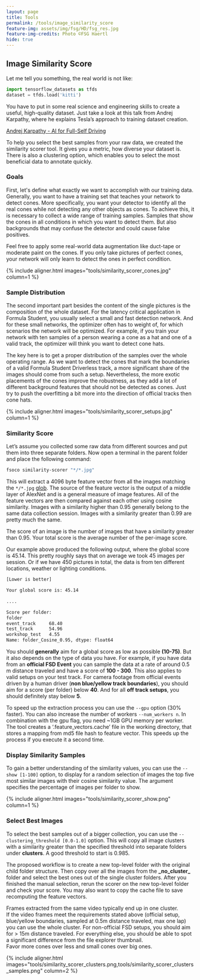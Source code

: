 ```yaml
---
layout: page
title: Tools
permalink: /tools/image_similarity_score
feature-img: assets/img/fsg/HD/fsg_res.jpg
feature-img-credits: Photo ©FSG Haertl
hide: true
---
```


## Image Similarity Score

Let me tell you something, the real world is not like: 

```python
import tensorflow_datasets as tfds
dataset = tfds.load('kitti')
``` 

You have to put in some real science and engineering skills to create a useful, high-quality dataset. 
Just take a look at this talk from Andrej Karpathy, where he explains Tesla’s approach to training dataset creation.

[Andrej Karpathy - AI for Full-Self Driving](https://youtu.be/hx7BXih7zx8?t=417)

To help you select the best samples from your raw data, we created the similarity scorer tool. 
It gives you a metric, how diverse your dataset is. 
There is also a clustering option, which enables you to select the most beneficial data to annotate quickly.


### Goals

First, let's define what exactly we want to accomplish with our training data. 
Generally, you want to have a training set that teaches your network to detect cones. 
More specifically, you want your detector to identify all the real cones while not detecting any other objects as cones. 
To achieve this, it is necessary to collect a wide range of training samples. 
Samples that show the cones in all conditions in which you want to detect them. 
But also backgrounds that may confuse the detector and could cause false positives.   

Feel free to apply some real-world data augmentation like duct-tape or moderate paint on the cones. 
If you only take pictures of perfect cones, your network will only learn to detect the ones in perfect condition.

{% include aligner.html images="tools/similarity_scorer_cones.jpg" column=1 %}


### Sample Distribution

The second important part besides the content of the single pictures is the composition of the whole dataset. 
For the latency critical application in Formula Student, you usually select a small and fast detection network. 
And for these small networks, the optimizer often has to weight of, for which scenarios the network will be optimized. 
For example, if you train your network with ten samples of a person wearing a cone as a hat and one of a valid track, 
the optimizer will think you want to detect cone hats. 

The key here is to get a proper distribution of the samples over the whole operating range. 
As we want to detect the cones that mark the boundaries of a valid Formula Student Driverless track,
a more significant share of the images should come from such a setup. 
Nevertheless, the more exotic placements of the cones improve the robustness, 
as they add a lot of different background features that should not be detected as cones. 
Just try to push the overfitting a bit more into the direction of official tracks then cone hats.

{% include aligner.html images="tools/similarity_scorer_setups.jpg" column=1 %}



### Similarity Score

Let’s assume you collected some raw data from different sources and put them into three separate folders. 
Now open a terminal in the parent folder and place the following command:

```bash
fsoco similarity-scorer "*/*.jpg"
``` 

This will extract a 4096 byte feature vector from all the images matching the `*/*.jpg` [glob](https://en.wikipedia.org/wiki/Glob_(programming)). 
The source of the feature vector is the output of a middle layer of AlexNet and is a general measure of image features. 
All of the feature vectors are then compared against each other using cosine similarity. 
Images with a similarity higher than 0.95 generally belong to the same data collection session. 
Images with a similarity greater than 0.99 are pretty much the same.

The score of an image is the number of images that have a similarity greater than 0.95. 
Your total score is the average number of the per-image score. 

Our example above produced the following output, where the global score is 45.14.
This pretty roughly says that on average we took 45 images per session. 
Or if we have 450 pictures in total, the data is from ten different locations, weather or lighting conditions.

```bash
[Lower is better]

Your global score is: 45.14
 
....

Score per folder:
folder
event_track     68.40
test_track      54.96
workshop_test   4.55
Name: folder_Cosine_0.95, dtype: float64
``` 

You should **generally** aim for a global score as low as possible **(10-75)**. 
But it also depends on the type of data you have. 
For example, if you have data from an **official FSD Event** you can sample the data at a rate of around 0.5 m distance traveled and have a score of **100 - 300**.
This also applies to valid setups on your test track. 
For camera footage from official events driven by a human driver (**non blue/yellow track boundaries**), 
you should aim for a score (per folder) below **40**. 
And for all **off track setups**, you should definitely stay below **5**.    


To speed up the extraction process you can use the `--gpu` option (30% faster). 
You can also increase the number of workers `--num_workers n`. 
In combination with the gpu flag, you need ~1GB GPU memory per worker.
The tool creates a ‘.feature_vectors.cache’ file in the working directory, that stores a mapping from md5 file hash to feature vector. 
This speeds up the process if you execute it a second time. 


### Display Similarity Samples

To gain a better understanding of the similarity values, you can use the `--show [1-100]` option, 
to display for a random selection of images the top five most similar images with their cosine similarity value. 
The argument specifies the percentage of images per folder to show.

{% include aligner.html images="tools/similarity_scorer_show.png" column=1 %}


### Select Best Images
To select the best samples out of a bigger collection, you can use the `--clustering_threshold [0.0-1.0]` option. 
This will copy all image clusters with a similarity greater than the specified threshold into separate folders under **clusters**. 
A good threshold to start is 0.985. 

The proposed workflow is to create a new top-level folder with the original child folder structure. 
Then copy over all the images from the **\_no_cluster\_** folder and select the best ones out of the single cluster folders. 
After you finished the manual selection, rerun the scorer on the new top-level folder and check your score. 
You may also want to copy the cache file to save recomputing the feature vectors. 

Frames extracted from the same video typically end up in one cluster.  
If the video frames meet the requirements stated above (official setup, blue/yellow boundaries, sampled at 0.5m distance traveled, max one lap)
you can use the whole cluster. For non-official FSD setups, you should aim for > 15m distance traveled. 
For everything else, you should be able to spot a significant difference from the file explorer thumbnail.  
Favor more cones over less and small cones over big ones. 

{% include aligner.html images="tools/similarity_scorer_clusters.png,tools/similarity_scorer_clusters_samples.png" column=2 %}
